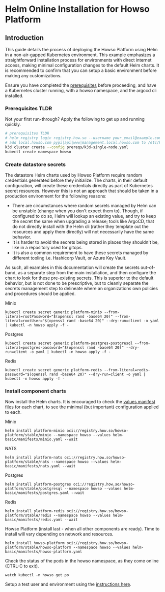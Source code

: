 # Helm Online Installation for Howso Platform

## Introduction
This guide details the process of deploying the Howso Platform using Helm in a non-air-gapped Kubernetes environment.
This example emphasizes a straightforward installation process for environments with direct internet access, making minimal configuration changes to the default Helm charts.  It is recommended to confirm that you can setup a basic environment before making any customizations.

Ensure you have completed the [prerequisites](../prereqs/README.md) before proceeding, and have a Kubernetes cluster running, with a howso namespace, and the argocd cli installed.   

### Prerequisites TLDR
Not your first run-through?  Apply the following to get up and running quickly. 
```sh
# prerequisites TLDR
# helm registry login registry.how.so --username your_email@example.com --password your_license_id 
# add local.howso.com pypi|api|www|management.local.howso.com to /etc/hosts 
k3d cluster create --config prereqs/k3d-single-node.yaml
kubectl create namespace howso
```

### Create datastore secrets 
The datastore Helm charts used by Howso Platform require random credentials generated before they initialize.  The charts, in their default configuration, will create these credentials directly as part of Kubernetes secret resources.  However this is not an approach that should be taken in a production environment for the following reasons:   

- There are circumstances where random secrets managed by Helm can be unstable (change when you don't expect them to).  Though, if configured to do so, Helm will lookup an existing value, and try to keep the secret the same when upgrading a release; tools like ArgoCD, that do not directly install with the Helm cli (rather they template out the resources and apply them directly) will not necessarily have the same behavior. 
- It is harder to avoid the secrets being stored in places they shouldn't be, like in a repository used for gitops.
- It is also a common requirement to have these secrets managed by different tooling i.e. Hashicorp Vault, or Azure Key Vault. 

As such, all examples in this documentation will create the secrets out-of-band, as a separate step from the main installation, and then configure the chart to look for these pre-existing secrets.  This is superior to the default behavior, but is not done to be prescriptive, but to cleanly separate the secrets management step to delineate where an organizations own policies and procedures should be applied.

Minio
```
kubectl create secret generic platform-minio --from-literal=rootPassword="$(openssl rand -base64 20)" --from-literal=rootUser="$(openssl rand -base64 20)" --dry-run=client -o yaml | kubectl -n howso apply -f -
```

Postgres
```
kubectl create secret generic platform-postgres-postgresql --from-literal=postgres-password="$(openssl rand -base64 20)" --dry-run=client -o yaml | kubectl -n howso apply -f -
```

Redis
```
kubectl create secret generic platform-redis --from-literal=redis-password="$(openssl rand -base64 20)" --dry-run=client -o yaml | kubectl -n howso apply -f -
```


### Install component charts 

Now install the Helm charts.  It is encouraged to check the [values manifest files](./manifests/) for each chart, to see the minimal (but important) configuration applied to each.

Minio
```
helm install platform-minio oci://registry.how.so/howso-platform/stable/minio --namespace howso --values helm-basic/manifests/minio.yaml --wait
```

NATS
```
helm install platform-nats oci://registry.how.so/howso-platform/stable/nats --namespace howso --values helm-basic/manifests/nats.yaml --wait
```

Postgres
```
helm install platform-postgres oci://registry.how.so/howso-platform/stable/postgresql --namespace howso --values helm-basic/manifests/postgres.yaml --wait
```

Redis
```
helm install platform-redis oci://registry.how.so/howso-platform/stable/redis --namespace howso --values helm-basic/manifests/redis.yaml --wait
```

Howso Platform (install last - when all other components are ready).  Time to install will vary depending on network and resources.  
```
helm install howso-platform oci://registry.how.so/howso-platform/stable/howso-platform --namespace howso --values helm-basic/manifests/howso-platform.yaml
```

Check the status of the pods in the howso namespace, as they come online (CTRL-C to exit).
```
watch kubectl -n howso get po 
```

Setup a test user and environment using the [instructions here](../common/README.md#login-to-the-howso-platform).